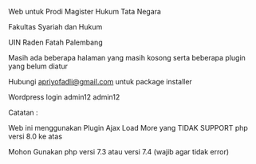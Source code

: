 Web untuk Prodi Magister Hukum Tata Negara

Fakultas Syariah dan Hukum

UIN Raden Fatah Palembang

Masih ada beberapa halaman yang masih kosong serta beberapa plugin yang belum diatur

Hubungi apriyofadli@gmail.com untuk package installer

Wordpress login admin12 admin12

Catatan :

Web ini menggunakan Plugin Ajax Load More yang TIDAK SUPPORT php versi 8.0 ke atas

Mohon Gunakan php versi 7.3 atau versi 7.4 (wajib agar tidak error)